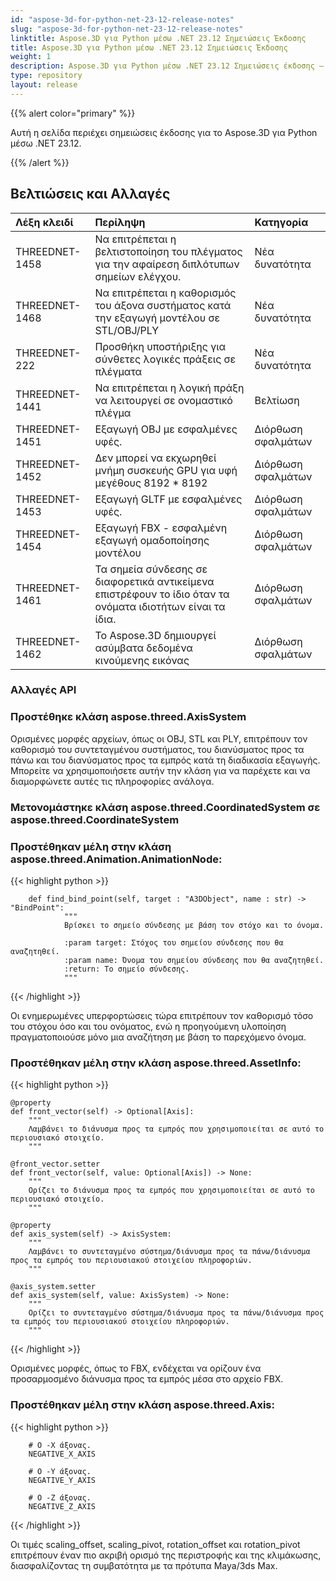 ```yaml
---
id: "aspose-3d-for-python-net-23-12-release-notes"
slug: "aspose-3d-for-python-net-23-12-release-notes"
linktitle: Aspose.3D για Python μέσω .NET 23.12 Σημειώσεις Έκδοσης
title: Aspose.3D για Python μέσω .NET 23.12 Σημειώσεις Έκδοσης
weight: 1
description: Aspose.3D για Python μέσω .NET 23.12 Σημειώσεις έκδοσης – οι τελευταίες ενημερώσεις και διορθώσεις.
type: repository
layout: release
---
```


{{% alert color="primary" %}}

Αυτή η σελίδα περιέχει σημειώσεις έκδοσης για το Aspose.3D για Python μέσω .NET 23.12.

{{% /alert %}}
## **Βελτιώσεις και Αλλαγές**

|**Λέξη κλειδί**|**Περίληψη**|**Κατηγορία**|
| :- | :- | :- |
| THREEDNET-1458 | Να επιτρέπεται η βελτιστοποίηση του πλέγματος για την αφαίρεση διπλότυπων σημείων ελέγχου. | Νέα δυνατότητα |
| THREEDNET-1468 | Να επιτρέπεται η καθορισμός του άξονα συστήματος κατά την εξαγωγή μοντέλου σε STL/OBJ/PLY | Νέα δυνατότητα |
| THREEDNET-222 | Προσθήκη υποστήριξης για σύνθετες λογικές πράξεις σε πλέγματα | Νέα δυνατότητα |
| THREEDNET-1441 | Να επιτρέπεται η λογική πράξη να λειτουργεί σε ονομαστικό πλέγμα | Βελτίωση |
| THREEDNET-1451 | Εξαγωγή OBJ με εσφαλμένες υφές. | Διόρθωση σφαλμάτων |
| THREEDNET-1452 | Δεν μπορεί να εκχωρηθεί μνήμη συσκευής GPU για υφή μεγέθους 8192 * 8192 | Διόρθωση σφαλμάτων |
| THREEDNET-1453 | Εξαγωγή GLTF με εσφαλμένες υφές. | Διόρθωση σφαλμάτων |
| THREEDNET-1454 | Εξαγωγή FBX - εσφαλμένη εξαγωγή ομαδοποίησης μοντέλου | Διόρθωση σφαλμάτων |
| THREEDNET-1461 | Τα σημεία σύνδεσης σε διαφορετικά αντικείμενα επιστρέφουν το ίδιο όταν τα ονόματα ιδιοτήτων είναι τα ίδια. | Διόρθωση σφαλμάτων |
| THREEDNET-1462 | Το Aspose.3D δημιουργεί ασύμβατα δεδομένα κινούμενης εικόνας | Διόρθωση σφαλμάτων |



### Αλλαγές API

### Προστέθηκε κλάση **aspose.threed.AxisSystem**
Ορισμένες μορφές αρχείων, όπως οι OBJ, STL και PLY, επιτρέπουν τον καθορισμό του συντεταγμένου συστήματος, του διανύσματος προς τα πάνω και του διανύσματος προς τα εμπρός κατά τη διαδικασία εξαγωγής. Μπορείτε να χρησιμοποιήσετε αυτήν την κλάση για να παρέχετε και να διαμορφώνετε αυτές τις πληροφορίες ανάλογα.

### Μετονομάστηκε κλάση **aspose.threed.CoordinatedSystem** σε **aspose.threed.CoordinateSystem**

### Προστέθηκαν μέλη στην κλάση **aspose.threed.Animation.AnimationNode**:

{{< highlight python >}}

        def find_bind_point(self, target : "A3DObject", name : str) -> "BindPoint":
                """
                Βρίσκει το σημείο σύνδεσης με βάση τον στόχο και το όνομα.

                :param target: Στόχος του σημείου σύνδεσης που θα αναζητηθεί.
                :param name: Όνομα του σημείου σύνδεσης που θα αναζητηθεί.
                :return: Το σημείο σύνδεσης.
                """
{{< /highlight >}}

Οι ενημερωμένες υπερφορτώσεις τώρα επιτρέπουν τον καθορισμό τόσο του στόχου όσο και του ονόματος, ενώ η προηγούμενη υλοποίηση πραγματοποιούσε μόνο μια αναζήτηση με βάση το παρεχόμενο όνομα.


### Προστέθηκαν μέλη στην κλάση **aspose.threed.AssetInfo**:

{{< highlight python >}}

    @property
    def front_vector(self) -> Optional[Axis]:
        """
        Λαμβάνει το διάνυσμα προς τα εμπρός που χρησιμοποιείται σε αυτό το περιουσιακό στοιχείο.
        """
    
    @front_vector.setter
    def front_vector(self, value: Optional[Axis]) -> None:
        """
        Ορίζει το διάνυσμα προς τα εμπρός που χρησιμοποιείται σε αυτό το περιουσιακό στοιχείο.
        """

    @property
    def axis_system(self) -> AxisSystem:
        """
        Λαμβάνει το συντεταγμένο σύστημα/διάνυσμα προς τα πάνω/διάνυσμα προς τα εμπρός του περιουσιακού στοιχείου πληροφοριών.
        """
    
    @axis_system.setter
    def axis_system(self, value: AxisSystem) -> None:
        """
        Ορίζει το συντεταγμένο σύστημα/διάνυσμα προς τα πάνω/διάνυσμα προς τα εμπρός του περιουσιακού στοιχείου πληροφοριών.
        """

{{< /highlight >}}


Ορισμένες μορφές, όπως το FBX, ενδέχεται να ορίζουν ένα προσαρμοσμένο διάνυσμα προς τα εμπρός μέσα στο αρχείο FBX.


### Προστέθηκαν μέλη στην κλάση **aspose.threed.Axis**:

{{< highlight python >}}

        # Ο -X άξονας.
        NEGATIVE_X_AXIS

        # Ο -Y άξονας.
        NEGATIVE_Y_AXIS

        # Ο -Z άξονας.
        NEGATIVE_Z_AXIS

{{< /highlight >}}

Οι τιμές scaling_offset, scaling_pivot, rotation_offset και rotation_pivot επιτρέπουν έναν πιο ακριβή ορισμό της περιστροφής και της κλιμάκωσης, διασφαλίζοντας τη συμβατότητα με τα πρότυπα Maya/3ds Max.